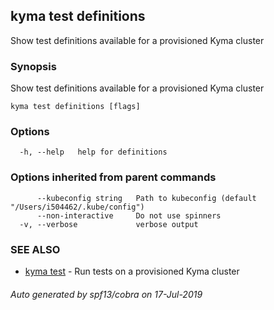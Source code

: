 ## kyma test definitions

Show test definitions available for a provisioned Kyma cluster

### Synopsis

Show test definitions available for a provisioned Kyma cluster

```
kyma test definitions [flags]
```

### Options

```
  -h, --help   help for definitions
```

### Options inherited from parent commands

```
      --kubeconfig string   Path to kubeconfig (default "/Users/i504462/.kube/config")
      --non-interactive     Do not use spinners
  -v, --verbose             verbose output
```

### SEE ALSO

* [kyma test](kyma_test.md)	 - Run tests on a provisioned Kyma cluster

###### Auto generated by spf13/cobra on 17-Jul-2019
